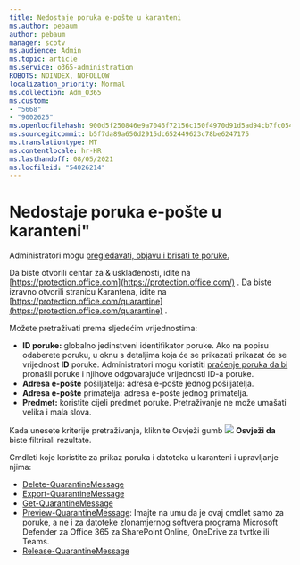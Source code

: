 ```yaml
---
title: Nedostaje poruka e-pošte u karanteni
ms.author: pebaum
author: pebaum
manager: scotv
ms.audience: Admin
ms.topic: article
ms.service: o365-administration
ROBOTS: NOINDEX, NOFOLLOW
localization_priority: Normal
ms.collection: Adm_O365
ms.custom:
- "5668"
- "9002625"
ms.openlocfilehash: 900d5f250846e9a7046f72156c150f4970d91d5ad94cb7fc054952228f4bf257
ms.sourcegitcommit: b5f7da89a650d2915dc652449623c78be6247175
ms.translationtype: MT
ms.contentlocale: hr-HR
ms.lasthandoff: 08/05/2021
ms.locfileid: "54026214"
---
```

# <a name="missing-emails-in-quarantine"></a>Nedostaje poruka e-pošte u karanteni"

Administratori mogu [pregledavati, objavu i brisati te poruke.](/microsoft-365/security/office-365-security/manage-quarantined-messages-and-files)

Da biste otvorili centar za & usklađenosti, idite na [https://protection.office.com](https://protection.office.com/) . Da biste izravno otvorili stranicu Karantena, idite na [https://protection.office.com/quarantine](https://protection.office.com/quarantine) .  

Možete pretraživati prema sljedećim vrijednostima:  

- **ID poruke:** globalno jedinstveni identifikator poruke. Ako na popisu odaberete poruku, u oknu  s detaljima koja će se prikazati prikazat će se vrijednost **ID** poruke. Administratori mogu koristiti [praćenje poruka da bi](/microsoft-365/security/office-365-security/message-trace-scc) pronašli poruke i njihove odgovarajuće vrijednosti ID-a poruke.
- **Adresa e-pošte** pošiljatelja: adresa e-pošte jednog pošiljatelja.
- **Adresa e-pošte** primatelja: adresa e-pošte jednog primatelja.
- **Predmet:** koristite cijeli predmet poruke. Pretraživanje ne može umašati velika i mala slova.

Kada unesete kriterije pretraživanja, kliknite Osvježi gumb ![ ](/microsoft-365/media/scc-quarantine-refresh.png?view=o365-worldwide) **Osvježi da** biste filtrirali rezultate.

Cmdleti koje koristite za prikaz poruka i datoteka u karanteni i upravljanje njima:
- [Delete-QuarantineMessage](/powershell/module/exchange/delete-quarantinemessage)
- [Export-QuarantineMessage](/powershell/module/exchange/export-quarantinemessage)
- [Get-QuarantineMessage](/powershell/module/exchange/get-quarantinemessage)
- [Preview-QuarantineMessage](/powershell/module/exchange/preview-quarantinemessage): Imajte na umu da je ovaj cmdlet samo za poruke, a ne i za datoteke zlonamjernog softvera programa Microsoft Defender za Office 365 za SharePoint Online, OneDrive za tvrtke ili Teams.
- [Release-QuarantineMessage](/powershell/module/exchange/release-quarantinemessage)